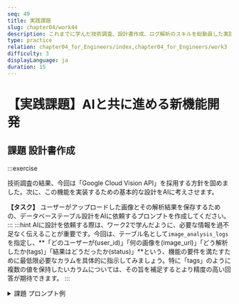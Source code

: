 ```yaml
---
seq: 49
title: 実践課題
slug: chapter04/work44
description: これまでに学んだ技術調査、設計書作成、ログ解析のスキルを総動員した実践的な課題に取り組む
type: practice
relation: chapter04_for_Engineers/index,chapter04_for_Engineers/work3
difficulty: 3
displayLanguage: ja
duration: 15
---
```


# 【実践課題】AIと共に進める新機能開発
## 課題 設計書作成
:::exercise

技術調査の結果、今回は「Google Cloud Vision API」を採用する方針を固めました。次に、この機能を実装するための基本的な設計をAIに考えさせます。

**【タスク】**
ユーザーがアップロードした画像とその解析結果を保存するための、データベーステーブル設計をAIに依頼するプロンプトを作成してください。
:::
:::hint
AIに設計を依頼する際は、ワーク2で学んだように、必要な情報を過不足なく伝えることが重要です。今回は、テーブル名として`image_analysis_logs`を指定し、**「どのユーザーが(user_id)」「何の画像を(image_url)」「どう解析したか(tags)」「結果はどうだったか(status)」**という、機能の要件を満たすために最低限必要なカラムを具体的に指示してみましょう。特に「tags」のように複数の値を保持したいカラムについては、その旨を補足するとより精度の高い回答が期待できます。
:::


<details>
<summary>課題 プロンプト例</summary>

```text
あなたは、データベース設計の経験が豊富なバックエンドエンジニアです。
「Google Cloud Vision API」を利用した画像自動タグ付け機能を実装します。
この機能のために、ユーザーがアップロードした画像と、その解析結果を保存するデータベーステーブルの設計をしてください。

# 設計要件
- テーブル名は `image_analysis_logs` とします。
- 以下の情報が保存できるようにしてください。
  - どのユーザーがアップロードしたか (user_id)
  - 元の画像のURL (image_url)
  - AIによって付与されたタグのリスト (tags) ※このカラムは複数のタグを保持できる必要があります。
  - 解析処理が成功したか失敗したか (status)

# 出力形式
Markdown形式のテーブルで、カラム名、データ型、制約、簡単な説明を記載してください。
```
</details>





